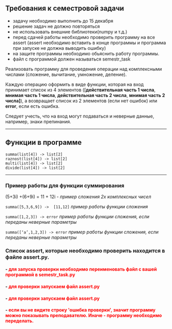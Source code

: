 ## Требования к семестровой задачи
- задачу необходимо выполнить до 15 декабря
- решение задач не должно повторяться
- не использовать внешние библиотеки(numpy и т.д.)
- перед сдачей работы необходимо проверить программу на все assert (assert необходимо вставить в конце программы и программа при запуске не должна выводить ошибку)
- на защите программы необходимо обьяснить работу программы.
- файл с программой должен называться semestr_task

Реализовать программу для проведения операции над комплексными числами (сложение, вычитание, умножение, деление). 

Каждую операцию оформить в виде функции, которая на вход принимает список из 4 элементов ([**действительная часть 1 числа**, **мнимая часть 1 числа**, **действительная часть 2 числа**, **мнимая часть 2 числа]**), а возвращает список из 2 элементов (если нет ошибок) или **error**, если есть ошибка. 

Следует учесть, что на вход могут подаваться и неверные данные, например, знаки препинания. 

---
## Функции в программе
```
summa(list[4]) -> list[2] 
raznost(list[4]) -> list[2] 
multi(list[4]) -> list[2]
divide(list[4]) -> list[2]
``` 
---
### Пример работы для функции суммирования

(5+3i) +(6+9i) = 11 + 12i  - _пример сложения 2х комплексных чисел_

```summa([5,3,6,9]) ->  [11,12]``` _пример работы функции сложения_ 

```summa([1,2,3]) -> error``` _пример работы функции сложения, если переданы неверные параметры_ 

```summa([‘a’,1,2,3]) -> error``` _пример работы функции сложения, если переданы неверные параметры_ 



### Список assert, которые необходимо проверить находится в файле assert.py.
#### - <span style="color:red">**для запуска проверки необходимо переименовать файл с вашей программой в semestr_task.py**</span>
#### - <span style="color:red">**для проверки запускаем файл assert.py**</span>
#### - <span style="color:red">**для проверки запускаем файл assert.py**</span>
#### - <span style="color:red">**если вы не видите строку 'ошибка проверки', значит программу можно показывать преподавателю. Иначе - программу необходимо переделать.**</span>
